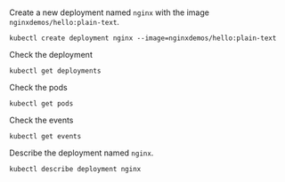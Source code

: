 <br>

Create a new deployment named `nginx` with the image `nginxdemos/hello:plain-text`.
```
kubectl create deployment nginx --image=nginxdemos/hello:plain-text
```

Check the deployment
```
kubectl get deployments
```

Check the pods
```
kubectl get pods
```

Check the events
```
kubectl get events
```

Describe the deployment named `nginx`.
```
kubectl describe deployment nginx
```

